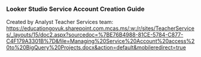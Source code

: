 ### Looker Studio Service Account Creation Guide
Created by Analyst Teacher Services team:
https://educationgovuk.sharepoint.com.mcas.ms/:w:/r/sites/TeacherServices/_layouts/15/doc2.aspx?sourcedoc=%7BE76B4988-81CE-5784-C877-C4F179A3301B%7D&file=Managing%20Service%20Account%20access%20to%20BigQuery%20Projects.docx&action=default&mobileredirect=true
